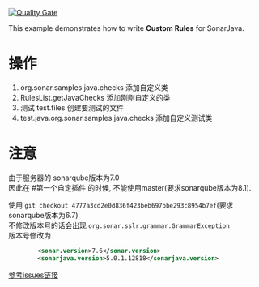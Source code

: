 [![Quality Gate](https://sonarcloud.io/api/project_badges/measure?project=org.sonarsource.samples%3Ajava-custom-rules&metric=alert_status)](https://sonarcloud.io/dashboard?id=org.sonarsource.samples%3Ajava-custom-rules)

This example demonstrates how to write **Custom Rules** for SonarJava.

# 操作
1. org.sonar.samples.java.checks 添加自定义类
2. RulesList.getJavaChecks 添加刚刚自定义的类
3. 测试 test.files 创建要测试的文件
4. test.java.org.sonar.samples.java.checks 添加自定义测试类

# 注意
由于服务器的 sonarqube版本为7.0  
因此在 #第一个自定插件 的时候, 不能使用master(要求sonarqube版本为8.1).  


使用 `git checkout 4777a3cd2e0d836f423beb697bbe293c8954b7ef`(要求sonarqube版本为6.7)  
不修改版本号的话会出现 `org.sonar.sslr.grammar.GrammarException`  
版本号修改为  
```xml
		<sonar.version>7.6</sonar.version>
		<sonarjava.version>5.0.1.12818</sonarjava.version>
```

[参考issues链接](https://github.com/SonarSource/sonar-custom-rules-examples/issues/38)